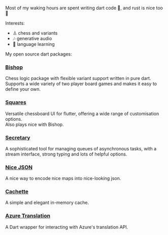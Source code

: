 Most of my waking hours are spent writing dart code :dart:, and rust is nice too 🦀

Interests:
- ♙&#xFE0F; chess and variants
- :notes: generative audio
- :book: language learning

My open source dart packages:

### [Bishop](https://github.com/alexobviously/bishop)
Chess logic package with flexible variant support written in pure dart.  
Supports a wide variety of two player board games and makes it easy to define your own.

### [Squares](https://github.com/alexobviously/squares)
Versatile chessboard UI for flutter, offering a wide range of customisation options.  
Also plays nice with Bishop.

### [Secretary](https://github.com/alexobviously/secretary)
A sophisticated tool for managing queues of asynchronous tasks, with a stream interface, strong typing and lots of helpful options. 

### [Nice JSON](https://github.com/alexobviously/nice_json)
A nice way to encode nice maps into nice-looking json. 

### [Cachette](https://github.com/alexobviously/cachette)
A simple and elegant in-memory cache. 

### [Azure Translation](https://github.com/alexobviously/azure_translation)
A Dart wrapper for interacting with Azure's translation API.
